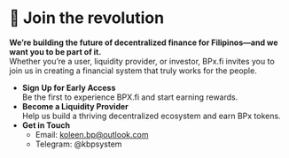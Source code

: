 # 🛑 Join the revolution

**We’re building the future of decentralized finance for Filipinos—and we want you to be part of it.**\
Whether you’re a user, liquidity provider, or investor, BPx.fi invites you to join us in creating a financial system that truly works for the people.

* **Sign Up for Early Access**\
  Be the first to experience BPX.fi and start earning rewards.
* **Become a Liquidity Provider**\
  Help us build a thriving decentralized ecosystem and earn BPx tokens.
* **Get in Touch**
  * Email: koleen.bp@outlook.com
  * Telegram: @kbpsystem
